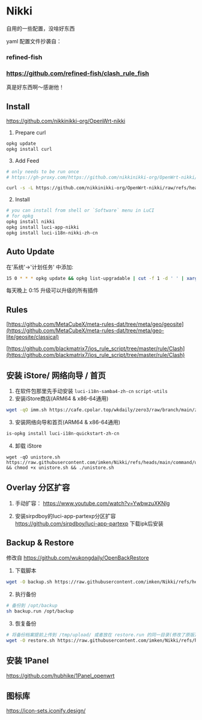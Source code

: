 # Nikki
自用的一些配置，没啥好东西

yaml 配置文件抄袭自：
### refined-fish 
### https://github.com/refined-fish/clash_rule_fish

真是好东西啊～感谢他！

## Install 
https://github.com/nikkinikki-org/OpenWrt-nikki
1. Prepare curl
```sh
opkg update
opkg install curl
```

3. Add Feed
```sh
# only needs to be run once
# https://gh-proxy.com/https://github.com/nikkinikki-org/OpenWrt-nikki/raw/refs/heads/main/feed.sh

curl -s -L https://github.com/nikkinikki-org/OpenWrt-nikki/raw/refs/heads/main/feed.sh | ash
```

2. Install
```sh
# you can install from shell or `Software` menu in LuCI
# for opkg
opkg install nikki
opkg install luci-app-nikki
opkg install luci-i18n-nikki-zh-cn
```

## Auto Update
在'系统'->'计划任务' 中添加:
```sh
15 0 * * * opkg update && opkg list-upgradable | cut -f 1 -d ' ' | xargs opkg upgrade
```
每天晚上 0:15 升级可以升级的所有插件


## Rules
[https://github.com/MetaCubeX/meta-rules-dat/tree/meta/geo/geosite](https://github.com/MetaCubeX/meta-rules-dat/tree/meta/geo-lite/geosite/classical)

[https://github.com/blackmatrix7/ios_rule_script/tree/master/rule/Clash](https://github.com/blackmatrix7/ios_rule_script/tree/master/rule/Clash)

## 安装 iStore/ 网络向导 / 首页
1. 在软件包那里先手动安装 
`luci-i18n-samba4-zh-cn`  `script-utils`
2. 安装iStore商店(ARM64 & x86-64通用)
```sh
wget -qO imm.sh https://cafe.cpolar.top/wkdaily/zero3/raw/branch/main/zero3/imm.sh && chmod +x imm.sh && ./imm.sh
```
3. 安装网络向导和首页(ARM64 & x86-64通用)
```sh
is-opkg install luci-i18n-quickstart-zh-cn
```
4. 卸载 iStore
```
wget -qO unistore.sh https://raw.githubusercontent.com/imken/Nikki/refs/heads/main/command/unistore.sh  && chmod +x unistore.sh && ./unistore.sh
```


## Overlay 分区扩容 

1. 手动扩容：
https://www.youtube.com/watch?v=YwbwzuXKNlg

2. 安装sirpdboy的luci-app-partexp分区扩容
https://github.com/sirpdboy/luci-app-partexp
下载ipk后安装

## Backup & Restore
修改自 https://github.com/wukongdaily/OpenBackRestore

1. 下载脚本
```sh
wget -O backup.sh https://raw.githubusercontent.com/imken/Nikki/refs/heads/main/command/backup.sh
```

2. 执行备份
```sh
# 备份到 /opt/backup
sh backup.run /opt/backup
```

3. 恢复备份
```sh
# 将备份档案提前上传到 /tmp/upload/ 或者放在 restore.run 的同一目录(修改了原版)
wget -O restore.sh https://raw.githubusercontent.com/imken/Nikki/refs/heads/main/command/restore.sh && chmod +x restore.sh && sh restore.sh
```

## 安装 1Panel
https://github.com/hubhike/1Panel_openwrt

## 图标库
https://icon-sets.iconify.design/
